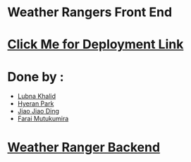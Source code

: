 # Weather Rangers Front End

# [Click Me for Deployment Link](https://weather-rangers-frontend.herokuapp.com/)

# Done by : 
* [Lubna Khalid](https://github.com/lkhalid0095)
* [Hyeran Park](https://github.com/HyeranPark99)
* [Jiao Jiao Ding](https://github.com/jiaojiaon)
* [Farai Mutukumira](https://github.com/FaraiMajor)

# [Weather Ranger Backend](https://github.com/jiaojiaon/WeatherRangers_backend-)